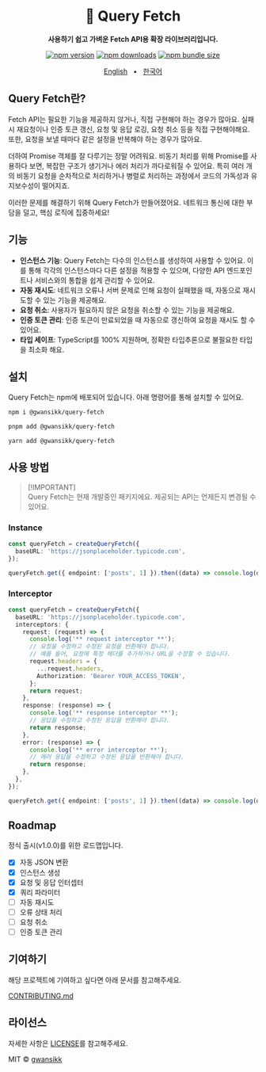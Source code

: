 <div align="center">

<h1>🔗 Query Fetch</h1>
<p><b>사용하기 쉽고 가벼운 Fetch API용 확장 라이브러리입니다.</b></p>

[![npm version](https://img.shields.io/npm/v/@gwansikk/query-fetch?color=000&labelColor=000&logo=npm)](https://www.npmjs.com/package/@gwansikk/query-fetch)
[![npm downloads](https://img.shields.io/npm/dt/@gwansikk/query-fetch?color=000&labelColor=000)](https://www.npmjs.com/package/@gwansikk/query-fetch)
[![npm bundle size](https://img.shields.io/bundlephobia/min/@gwansikk/query-fetch?color=000&labelColor=000)](https://www.npmjs.com/package/@gwansikk/query-fetch)

[English](https://github.com/gwansikk/query-fetch/blob/main/README.md)
&nbsp;&nbsp;•&nbsp;&nbsp;
[한국어](https://github.com/gwansikk/query-fetch/blob/main/README-ko_kr.md)

</div>

## Query Fetch란?

Fetch API는 필요한 기능을 제공하지 않거나, 직접 구현해야 하는 경우가 많아요. 실패 시 재요청이나 인증 토큰 갱신, 요청 및 응답 로깅, 요청 취소 등을 직접 구현해야해요. 또한, 요청을 보낼 때마다 같은 설정을 반복해야 하는 경우가 많아요.

더하여 Promise 객체를 잘 다루기는 정말 어려워요. 비동기 처리를 위해 Promise를 사용하다 보면, 복잡한 구조가 생기거나 에러 처리가 까다로워질 수 있어요. 특히 여러 개의 비동기 요청을 순차적으로 처리하거나 병렬로 처리하는 과정에서 코드의 가독성과 유지보수성이 떨어지죠.

이러한 문제를 해결하기 위해 Query Fetch가 만들어졌어요. 네트워크 통신에 대한 부담을 덜고, 핵심 로직에 집중하세요!

## 기능

- **인스턴스 기능**: Query Fetch는 다수의 인스턴스를 생성하여 사용할 수 있어요. 이를 통해 각각의 인스턴스마다 다른 설정을 적용할 수 있으며, 다양한 API 엔드포인트나 서비스와의 통합을 쉽게 관리할 수 있어요.
- **자동 재시도**: 네트워크 오류나 서버 문제로 인해 요청이 실패했을 때, 자동으로 재시도할 수 있는 기능을 제공해요.
- **요청 취소**: 사용자가 필요하지 않은 요청을 취소할 수 있는 기능을 제공해요.
- **인증 토큰 관리**: 인증 토큰이 만료되었을 때 자동으로 갱신하여 요청을 재시도 할 수 있어요.
- **타입 세이프**: TypeScript를 100% 지원하며, 정확한 타입추론으로 불필요한 타입을 최소화 해요.

## 설치

Query Fetch는 npm에 배포되어 있습니다. 아래 명령어를 통해 설치할 수 있어요.

```bash
npm i @gwansikk/query-fetch
```

```bash
pnpm add @gwansikk/query-fetch
```

```bash
yarn add @gwansikk/query-fetch
```

## 사용 방법

> [!IMPORTANT]\
> Query Fetch는 현재 개발중인 패키지에요. 제공되는 API는 언제든지 변경될 수 있어요.

### Instance

```typescript
const queryFetch = createQueryFetch({
  baseURL: 'https://jsonplaceholder.typicode.com',
});

queryFetch.get({ endpoint: ['posts', 1] }).then((data) => console.log(data));
```

### Interceptor

```typescript
const queryFetch = createQueryFetch({
  baseURL: 'https://jsonplaceholder.typicode.com',
  interceptors: {
    request: (request) => {
      console.log('** request interceptor **');
      // 요청을 수정하고 수정된 요청을 반환해야 합니다.
      // 예를 들어, 요청에 특정 헤더를 추가하거나 URL을 수정할 수 있습니다.
      request.headers = {
        ...request.headers,
        Authorization: 'Bearer YOUR_ACCESS_TOKEN',
      };
      return request;
    },
    response: (response) => {
      console.log('** response interceptor **');
      // 응답을 수정하고 수정된 응답을 반환해야 합니다.
      return response;
    },
    error: (response) => {
      console.log('** error interceptor **');
      // 에러 응답을 수정하고 수정된 응답을 반환해야 합니다.
      return response;
    },
  },
});

queryFetch.get({ endpoint: ['posts', 1] }).then((data) => console.log(data));
```

## Roadmap

정식 출시(v1.0.0)를 위한 로드맵입니다.

- [x] 자동 JSON 변환
- [x] 인스턴스 생성
- [x] 요청 및 응답 인터셉터
- [x] 쿼리 파라미터
- [ ] 자동 재시도
- [ ] 오류 상태 처리
- [ ] 요청 취소
- [ ] 인증 토큰 관리

## 기여하기

해당 프로젝트에 기여하고 싶다면 아래 문서를 참고해주세요.

[CONTRIBUTING.md](https://github.com/gwansikk/query-fetch/blob/main/CONTREIBUTING.md)

## 라이선스

자세한 사항은 [LICENSE](https://github.com/gwansikk/query-fetch/blob/main/LICENSE)를 참고해주세요.

MIT © [gwansikk](https://github.com/gwansikk)
